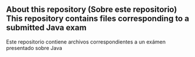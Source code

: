 About this repository (Sobre este repositorio)
This repository contains files corresponding to a submitted Java exam
-------------------------------------------------------------------------------------
Este repositorio contiene archivos correspondientes a un exámen presentado sobre Java
